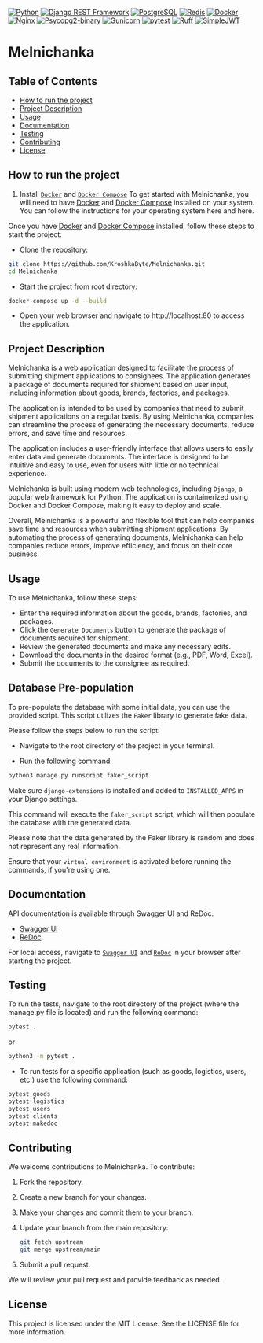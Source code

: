 [![Python](https://img.shields.io/badge/-Python-3776AB?style=flat&logo=Python&logoColor=yellow)](https://www.python.org/)
[![Django REST Framework](https://img.shields.io/badge/-Django%20REST%20Framework-092E20?style=flat&logo=django&logoColor=white)](https://www.django-rest-framework.org/)
[![PostgreSQL](https://img.shields.io/badge/-PostgreSQL-336791?style=flat&logo=PostgreSQL&logoColor=white)](https://www.postgresql.org/)
[![Redis](https://img.shields.io/badge/Redis-DC382D?style=flat&logo=Redis&logoColor=white)](https://redis.io/)
[![Docker](https://img.shields.io/badge/-Docker-2496ED?style=flat&logo=Docker&logoColor=white)](https://www.docker.com/)
[![Nginx](https://img.shields.io/badge/-Nginx-269539?style=flat&logo=Nginx&logoColor=white)](https://www.nginx.com/)
[![Psycopg2-binary](https://img.shields.io/badge/-Psycopg2--binary-4169E1?style=flat)](https://pypi.org/project/psycopg2-binary/)
[![Gunicorn](https://img.shields.io/badge/-Gunicorn-FFD700?style=flat&logo=Gunicorn&logoColor=white)](https://gunicorn.org/)
[![pytest](https://img.shields.io/badge/-pytest-0A9EDC?style=flat&logo=pytest&logoColor=white)](https://docs.pytest.org/)
[![Ruff](https://img.shields.io/endpoint?url=https://raw.githubusercontent.com/astral-sh/ruff/main/assets/badge/v2.json)](https://github.com/astral-sh/ruff)
[![SimpleJWT](https://img.shields.io/badge/SimpleJWT-orange?style=flat&logo=jwt&logoColor=white)](https://github.com/jazzband/djangorestframework-simplejwt)

# Melnichanka

## Table of Contents

- [How to run the project](#how-to-run-the-project)
- [Project Description](#project-description)
- [Usage](#usage)
- [Documentation](#documentation)
- [Testing](#testing)
- [Contributing](#contributing)
- [License](#license)

## How to run the project

1. Install [`Docker`](https://www.docker.com/)
   and [`Docker Compose`](https://docs.docker.com/compose/)
   To get started with Melnichanka, you will need to have [Docker](https://www.docker.com/)
   and [Docker Compose](https://docs.docker.com/compose/) installed on your system. You can follow
   the instructions for your operating system here and here.

Once you have [Docker](https://www.docker.com/)
and [Docker Compose](https://docs.docker.com/compose/) installed, follow these steps to start the
project:

- Clone the repository:

```sh
git clone https://github.com/KroshkaByte/Melnichanka.git
cd Melnichanka
```

- Start the project from root directory:

```sh
docker-compose up -d --build
```

- Open your web browser and navigate to http://localhost:80 to access the application.

## Project Description

Melnichanka is a web application designed to facilitate the process of submitting shipment
applications to consignees. The application generates a package of documents required for shipment
based on user input, including information about goods, brands, factories, and packages.

The application is intended to be used by companies that need to submit shipment applications on a
regular basis. By using Melnichanka, companies can streamline the process of generating the
necessary documents, reduce errors, and save time and resources.

The application includes a user-friendly interface that allows users to easily enter data and
generate documents. The interface is designed to be intuitive and easy to use, even for users with
little or no technical experience.

Melnichanka is built using modern web technologies, including `Django`, a popular web framework for
Python. The application is containerized using Docker and Docker Compose, making it easy to deploy
and scale.

Overall, Melnichanka is a powerful and flexible tool that can help companies save time and
resources when submitting shipment applications. By automating the process of generating documents,
Melnichanka can help companies reduce errors, improve efficiency, and focus on their core business.

## Usage

To use Melnichanka, follow these steps:

- Enter the required information about the goods, brands, factories, and packages.
- Click the `Generate Documents` button to generate the package of documents required for shipment.
- Review the generated documents and make any necessary edits.
- Download the documents in the desired format (e.g., PDF, Word, Excel).
- Submit the documents to the consignee as required.

## Database Pre-population

To pre-populate the database with some initial data, you can use the provided script. This script
utilizes the `Faker` library to generate fake data.

Please follow the steps below to run the script:

- Navigate to the root directory of the project in your terminal.

- Run the following command:

```sh
python3 manage.py runscript faker_script
```

Make sure `django-extensions` is installed and added to `INSTALLED_APPS` in your Django settings.

This command will execute the `faker_script` script, which will then populate the database with the
generated data.

Please note that the data generated by the Faker library is random and does not represent any real
information.

Ensure that your `virtual environment` is activated before running the commands, if you're using
one.

## Documentation

API documentation is available through Swagger UI and ReDoc.

- [Swagger UI](https://dev-lymar.github.io/Melnichanka/melnichanka_swager_ui)
- [ReDoc](https://dev-lymar.github.io/Melnichanka/melnichanka_redoc)

For local access, navigate to [`Swagger UI`](http://localhost:8000/api/schema/swagger-ui/)
and [`ReDoc`](http://localhost:8000/api/schema/redoc/) in your browser after starting the project.

## Testing

To run the tests, navigate to the root directory of the project (where the manage.py file is
located) and run the following command:

```sh
pytest .
```

or

```sh
python3 -m pytest .
```

- To run tests for a specific application (such as goods, logistics, users, etc.) use the following
  command:

```sh
pytest goods
pytest logistics
pytest users
pytest clients
pytest makedoc
```

## Contributing

We welcome contributions to Melnichanka. To contribute:

1. Fork the repository.
2. Create a new branch for your changes.
3. Make your changes and commit them to your branch.
4. Update your branch from the main repository:
    ```sh
    git fetch upstream
    git merge upstream/main
    ```

5. Submit a pull request.

We will review your pull request and provide feedback as needed.

## License

This project is licensed under the MIT License. See the LICENSE file for more information.
